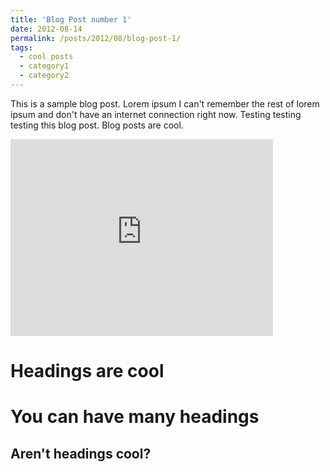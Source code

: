 ```yaml
---
title: 'Blog Post number 1'
date: 2012-08-14
permalink: /posts/2012/08/blog-post-1/
tags:
  - cool posts
  - category1
  - category2
---
```


This is a sample blog post. Lorem ipsum I can't remember the rest of lorem ipsum and don't have an internet connection right now. Testing testing testing this blog post. Blog posts are cool.
<iframe width="420" height="315" src="https://www.youtube.com/watch?v=dnUsZXk2cK0" frameborder="0"> </iframe>

Headings are cool
======

You can have many headings
======

Aren't headings cool?
------

